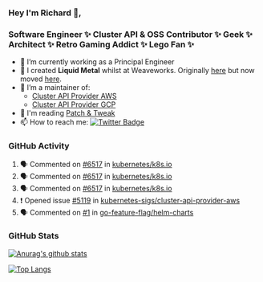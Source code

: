 ### Hey I'm Richard 👋, 

<h3 align="left">Software Engineer ✨ Cluster API & OSS Contributor ✨ Geek ✨ Architect ✨ Retro Gaming Addict ✨ Lego Fan ✨</h3>

- 🔭 I’m currently working as a Principal Engineer
- 📯 I created **Liquid Metal** whilst at Weaveworks. Originally [here](https://github.com/weaveworks-liquidmetal) but now moved [here](https://github.com/liquidmetal-dev).
- 👯 I’m a maintainer of:
  -  [Cluster API Provider AWS](https://github.com/kubernetes-sigs/cluster-api-provider-aws)
  -  [Cluster API Provider GCP](https://github.com/kubernetes-sigs/cluster-api-provider-gcp)
- 💬 I'm reading [Patch & Tweak](https://bjooks.com/products/patch-tweak-exploring-modular-synthesis)
- 📫 How to reach me: [![Twitter Badge](https://img.shields.io/badge/-@fruit_case-00acee?style=flat&logo=Twitter&logoColor=white)](https://twitter.com/intent/follow?screen_name=fruit_case "Follow on Twitter")

### GitHub Activity 

<!--START_SECTION:activity-->
1. 🗣 Commented on [#6517](https://github.com/kubernetes/k8s.io/pull/6517#issuecomment-2339866609) in [kubernetes/k8s.io](https://github.com/kubernetes/k8s.io)
2. 🗣 Commented on [#6517](https://github.com/kubernetes/k8s.io/pull/6517#issuecomment-2338500424) in [kubernetes/k8s.io](https://github.com/kubernetes/k8s.io)
3. 🗣 Commented on [#6517](https://github.com/kubernetes/k8s.io/pull/6517#issuecomment-2338366407) in [kubernetes/k8s.io](https://github.com/kubernetes/k8s.io)
4. ❗ Opened issue [#5119](https://github.com/kubernetes-sigs/cluster-api-provider-aws/issues/5119) in [kubernetes-sigs/cluster-api-provider-aws](https://github.com/kubernetes-sigs/cluster-api-provider-aws)
5. 🗣 Commented on [#1](https://github.com/go-feature-flag/helm-charts/issues/1#issuecomment-2321349852) in [go-feature-flag/helm-charts](https://github.com/go-feature-flag/helm-charts)
<!--END_SECTION:activity-->

### GitHub Stats

[![Anurag's github stats](https://github-readme-stats.vercel.app/api?username=richardcase&count_private=true&show_icons=true)](https://github.com/anuraghazra/github-readme-stats)

[![Top Langs](https://github-readme-stats.vercel.app/api/top-langs/?username=richardcase&hide=html&layout=compact)](https://github.com/anuraghazra/github-readme-stats)
